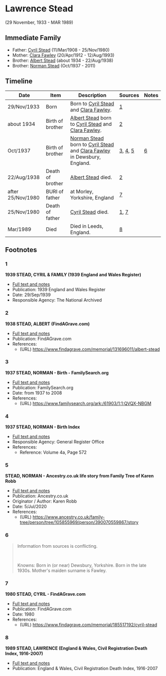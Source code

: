 ﻿---
layout: person
subject_key: i18256653
permalink: /people/i18256653
---

# Lawrence Stead
(29 November, 1933 - MAR 1989)

## Immediate Family

* Father: [Cyril Stead](./@61214710@-cyril-stead-b1908-3-11-d1980-11-25.md) (11/Mar/1908 - 25/Nov/1980)
* Mother: [Clara Fawley](./@7539126@-clara-fawley-b1912-4-20-d1993-8-12.md) (20/Apr/1912 - 12/Aug/1993)
* Brother: [Albert Stead](./@82189144@-albert-stead-b1934-d1938-8-22.md) (about 1934 - 22/Aug/1938)
* Brother: [Norman Stead](./@69808462@-norman-stead-b1937-10-d2011.md) (Oct/1937 - 2011)

## Timeline

Date | Item | Description | Sources | Notes
---|---|---|---|---
29/Nov/1933 | Born | Born to [Cyril Stead](./@61214710@-cyril-stead-b1908-3-11-d1980-11-25.md) and [Clara Fawley](./@7539126@-clara-fawley-b1912-4-20-d1993-8-12.md). | [1](#1) | 
about 1934 | Birth of brother | [Albert Stead](./@82189144@-albert-stead-b1934-d1938-8-22.md) born to [Cyril Stead](./@61214710@-cyril-stead-b1908-3-11-d1980-11-25.md) and [Clara Fawley](./@7539126@-clara-fawley-b1912-4-20-d1993-8-12.md). | [2](#2) | 
Oct/1937 | Birth of brother | [Norman Stead](./@69808462@-norman-stead-b1937-10-d2011.md) born to [Cyril Stead](./@61214710@-cyril-stead-b1908-3-11-d1980-11-25.md) and [Clara Fawley](./@7539126@-clara-fawley-b1912-4-20-d1993-8-12.md) in Dewsbury, England. | [3](#3), [4](#4), [5](#5) | [6](#6)
22/Aug/1938 | Death of brother | [Albert Stead](./@82189144@-albert-stead-b1934-d1938-8-22.md) died. | [2](#2) | 
after 25/Nov/1980 | BURI of father |  at Morley, Yorkshire, England | [7](#7) | 
25/Nov/1980 | Death of father | [Cyril Stead](./@61214710@-cyril-stead-b1908-3-11-d1980-11-25.md) died. | [1](#1), [7](#7) | 
Mar/1989 | Died | Died in Leeds, England. | [8](#8) | 

## Footnotes

### 1

**1939 STEAD, CYRIL & FAMILY (1939 England and Wales Register)**

* [Full text and notes](../sources/@58949710@-1939-stead,-cyril-&-family-1939-england-and-wales-register-.md)
* Publication: 1939 England and Wales Register
* Date: 29/Sep/1939
* Responsible Agency: The National Archived

### 2

**1938 STEAD, ALBERT (FindAGrave.com)**

* [Full text and notes](../sources/@18493588@-1938-stead,-albert-findagrave.com-.md)
* Publication: FindAGrave.com
* References: 
  * (URL) https://www.findagrave.com/memorial/131696011/albert-stead

### 3

**1937 STEAD, NORMAN - Birth - FamilySearch.org**

* [Full text and notes](../sources/@4000218@-1937-stead,-norman-birth-familysearch.org.md)
* Publication: FamilySearch.org
* Date: from 1937 to 2008
* References: 
  * (URL) https://www.familysearch.org/ark:/61903/1:1:QVQX-NBGM

### 4

**1937 STEAD, NORMAN - Birth Index**

* [Full text and notes](../sources/@67874560@-1937-stead,-norman-birth-index.md)
* Responsible Agency: General Register Office
* References: 
  * Reference: Volume 4a, Page 572

### 5

**STEAD, NORMAN - Ancestry.co.uk life story from Family Tree of Karen Robb**

* [Full text and notes](../sources/@80113535@-stead,-norman-ancestry.co.uk-life-story-from-family-tree-of-karen-robb.md)
* Publication: Ancestry.co.uk
* Originator / Author: Karen Robb
* Date: 5/Jul/2020
* References: 
  * (URL) https://www.ancestry.co.uk/family-tree/person/tree/105855969/person/390070559867/story

### 6

> Information from sources is conflicting.
>
> <br/>
>
> Knowns: Born in (or near) Dewsbury, Yorkshire. Born in the late 1930s. Mother's maiden surname is Fawley.
>


### 7

**1980 STEAD, CYRIL - FindAGrave.com**

* [Full text and notes](../sources/@62416562@-1980-stead,-cyril-findagrave.com.md)
* Publication: FindAGrave.com
* Date: 1980
* References: 
  * (URL) https://www.findagrave.com/memorial/185517192/cyril-stead

### 8

**1989 STEAD, LAWRENCE (England & Wales, Civil Registration Death Index, 1916-2007)**

* [Full text and notes](../sources/@78626240@-1989-stead,-lawrence-england-&-wales,-civil-registration-death-index,-1916-2007-.md)
* Publication: England & Wales, Civil Registration Death Index, 1916-2007

